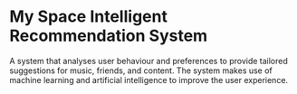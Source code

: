 # My Space Intelligent Recommendation System
A system that analyses user behaviour and preferences to  provide tailored suggestions for music, friends, and content.
The system makes use of machine learning and artificial intelligence to improve the user experience.